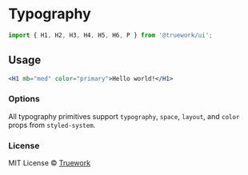 # Typography

```js
import { H1, H2, H3, H4, H5, H6, P } from '@truework/ui';
```

## Usage

```jsx
<H1 mb="med" color="primary">Hello world!</H1>
```

### Options

All typography primitives support `typography`, `space`, `layout`, and `color`
props from `styled-system`.

### License

MIT License © [Truework](https://truework.com)
